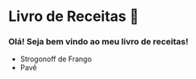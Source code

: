 # Livro de Receitas :pizza:

### Olá! Seja bem vindo ao meu livro de receitas!

- Strogonoff de Frango
- Pavê
